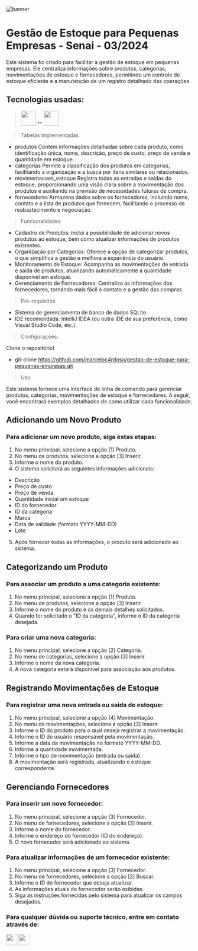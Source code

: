 ![banner](https://github.com/marceloc4rdoso/gestao-de-estoque-para-pequenas-empresas/blob/main/estoque2.jpg)
# Gestão de Estoque  para Pequenas Empresas - Senai - 03/2024
Este sistema foi criado para facilitar a gestão de estoque em pequenas empresas. Ele
centraliza informações sobre produtos, categorias, movimentações de estoque e
fornecedores, permitindo um controle de estoque eficiente e a manutenção de um
registro detalhado das operações.
## Tecnologias usadas:
> [<img src="https://cdn.jsdelivr.net/gh/devicons/devicon@latest/icons/java/java-original-wordmark.svg" width="40" heidth="40"/>](https://www.java.com) ** [<img src="https://cdn.jsdelivr.net/gh/devicons/devicon@latest/icons/sqlite/sqlite-original-wordmark.svg" width="40" heidth="40"/>](https://www.sqlite.org)

> Tabelas Implementadas

- produtos
Contém informações detalhadas sobre cada produto, como identificação única,
nome, descrição, preço de custo, preço de venda e quantidade em estoque.
- categorias
Permite a classificação dos produtos em categorias, facilitando a organização e a
busca por itens similares ou relacionados.
- movimentacoes_estoque
Registra todas as entradas e saídas do estoque, proporcionando uma visão clara
sobre a movimentação dos produtos e auxiliando na previsão de necessidades
futuras de compra.
- fornecedores
Armazena dados sobre os fornecedores, incluindo nome, contato e a lista de produtos
que fornecem, facilitando o processo de reabastecimento e negociação.

> Funcionalidades

- Cadastro de Produtos: Inclui a possibilidade de adicionar novos produtos ao
estoque, bem como atualizar informações de produtos existentes.
- Organização por Categorias: Oferece a opção de categorizar produtos, o que
simplifica a gestão e melhora a experiência do usuário.
- Monitoramento de Estoque: Acompanha as movimentações de entrada e
saída de produtos, atualizando automaticamente a quantidade disponível em
estoque.
- Gerenciamento de Fornecedores: Centraliza as informações dos
fornecedores, tornando mais fácil o contato e a gestão das compras.

> Pré-requisitos

- Sistema de gerenciamento de banco de dados SQLite.
- IDE recomendada: IntelliJ IDEA (ou outra IDE de sua preferência, como Visual Studio Code, etc.).

> Configurações:

Clone o repositório!

- git-clone https://github.com/marceloc4rdoso/gestao-de-estoque-para-pequenas-empresas.git



> Uso

Este sistema fornece uma interface de linha de comando para gerenciar produtos, categorias, movimentações de estoque e fornecedores. A seguir, você encontrará exemplos detalhados de como utilizar cada funcionalidade.

## Adicionando um Novo Produto
### Para adicionar um novo produto, siga estas etapas:
1. No menu principal, selecione a opção [1] Produto.
2. No menu de produtos, selecione a opção [3] Inserir.
3. Informe o nome do produto.
4. O sistema solicitará as seguintes informações adicionais:
- Descrição
- Preço de custo
- Preço de venda
- Quantidade inicial em estoque
- ID do fornecedor
- ID da categoria
- Marca
- Data de validade (formato YYYY-MM-DD)
- Lote
  
5. Após fornecer todas as informações, o produto será adicionado ao sistema.


## Categorizando um Produto
### Para associar um produto a uma categoria existente:
1. No menu principal, selecione a opção [1] Produto.
2. No menu de produtos, selecione a opção [3] Inserir.
3. Informe o nome do produto e os demais detalhes solicitados.
4. Quando for solicitado o "ID da categoria", informe o ID da categoria desejada.

### Para criar uma nova categoria:
1. No menu principal, selecione a opção [2] Categoria.
2. No menu de categorias, selecione a opção [3] Inserir.
3. Informe o nome da nova categoria.
4. A nova categoria estará disponível para associação aos produtos.

## Registrando Movimentações de Estoque
### Para registrar uma nova entrada ou saída de estoque:
1. No menu principal, selecione a opção [4] Movimentação.
2. No menu de movimentações, selecione a opção [3] Inserir.
3. Informe o ID do produto para o qual deseja registrar a movimentação.
4. Informe o ID do usuário responsável pela movimentação.
5. Informe a data da movimentação no formato YYYY-MM-DD.
6. Informe a quantidade movimentada.
7. Informe o tipo de movimentação (entrada ou saída).
8. A movimentação será registrada, atualizando o estoque correspondente.


## Gerenciando Fornecedores
### Para inserir um novo fornecedor:
1. No menu principal, selecione a opção [3] Fornecedor.
2. No menu de fornecedores, selecione a opção [3] Inserir.
3. Informe o nome do fornecedor.
4. Informe o endereço do fornecedor (ID do endereço).
5. O novo fornecedor será adicionado ao sistema.

### Para atualizar informações de um fornecedor existente:
1. No menu principal, selecione a opção [3] Fornecedor.
2. No menu de fornecedores, selecione a opção [2] Buscar.
3. Informe o ID do fornecedor que deseja atualizar.
4. As informações atuais do fornecedor serão exibidas.
5. Siga as instruções fornecidas pelo sistema para atualizar os campos desejados.

### Para qualquer dúvida ou suporte técnico, entre em contato através de:

  <img src="https://cdn.jsdelivr.net/gh/devicons/devicon@latest/icons/github/github-original-wordmark.svg" width="30" heidth="30"/>
  <img src="https://cdn.jsdelivr.net/gh/devicons/devicon@latest/icons/linkedin/linkedin-original.svg" width="30" heidth="30"/>
                

